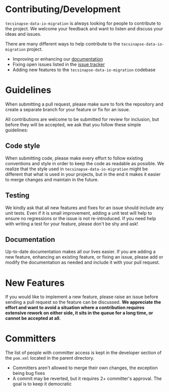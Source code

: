 Contributing/Development
===
`tecsinapse-data-io-migration` is always looking for people to contribute to the project. We welcome your
feedback and want to listen and discuss your ideas and issues.

There are many different ways to help contribute to the `tecsinapse-data-io-migration` project.

* Improving or enhancing our [documentation](https://github.com/tecsinapse/tecsinapse-data-io-migration/wiki)
* Fixing open issues listed in the [issue tracker](https://github.com/tecsinapse/tecsinapse-data-io-migration/issues?state=open)
* Adding new features to the `tecsinapse-data-io-migration` codebase

Guidelines
===
When submitting a pull request, please make sure to fork the repository and create a
separate branch for your feature or fix for an issue.

All contributions are welcome to be submitted for review for inclusion, but before
they will be accepted, we ask that you follow these simple guidelines:

Code style
---
When submitting code, please make every effort to follow existing conventions and
style in order to keep the code as readable as possible. We realize that the style
used in `tecsinapse-data-io-migration` might be different that what is used in your projects, but in the end
 it makes it easier to merge changes and maintain in the future.

Testing
---
We kindly ask that all new features and fixes for an issue should include any unit tests.
Even if it is small improvement, adding a unit test will help to ensure no regressions or the
issue is not re-introduced. If you need help with writing a test for your feature, please
don't be shy and ask!

Documentation
---
Up-to-date documentation makes all our lives easier. If you are adding a new feature,
enhancing an existing feature, or fixing an issue, please add or modify the documentation
as needed and include it with your pull request.

New Features
===
If you would like to implement a new feature, please raise an issue before sending a
pull request so the feature can be discussed. **We appreciate the effort and want
to avoid a situation where a contribution requires extensive rework on either side,
it sits in the queue for a long time, or cannot be accepted at all.**

Committers
===
The list of people with committer access is kept in the developer section of the `pom.xml` located in the parent directory.

* Committers aren't allowed to merge their own changes, the exception being bug fixes
* A commit may be reverted, but it requires 2+ committer's approval. The goal is to keep it democratic

